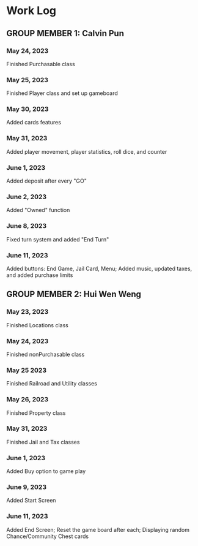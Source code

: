 # Work Log

## GROUP MEMBER 1: Calvin Pun

### May 24, 2023
Finished Purchasable class

### May 25, 2023
Finished Player class and set up gameboard

### May 30, 2023
Added cards features

### May 31, 2023
Added player movement, player statistics, roll dice, and counter

### June 1, 2023
Added deposit after every "GO"

### June 2, 2023
Added "Owned" function

### June 8, 2023
Fixed turn system and added "End Turn"

### June 11, 2023
Added buttons: End Game, Jail Card, Menu; Added music, updated taxes, and added purchase limits


## GROUP MEMBER 2: Hui Wen Weng

### May 23, 2023
Finished Locations class

### May 24, 2023
Finished nonPurchasable class

### May 25 2023
Finished Railroad and Utility classes

### May 26, 2023
Finished Property class

### May 31, 2023
Finished Jail and Tax classes

### June 1, 2023
Added Buy option to game play

### June 9, 2023
Added Start Screen

### June 11, 2023
Added End Screen; Reset the game board after each; Displaying random Chance/Community Chest cards

